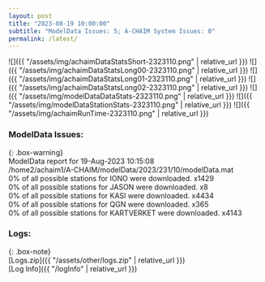 ```yaml
---
layout: post
title: "2023-08-19 10:00:00"
subtitle: "ModelData Issues: 5; A-CHAIM System Issues: 0"
permalink: /latest/
---
```


![]({{ "/assets/img/achaimDataStatsShort-2323110.png" | relative_url }})
![]({{ "/assets/img/achaimDataStatsLong00-2323110.png" | relative_url }})
![]({{ "/assets/img/achaimDataStatsLong01-2323110.png" | relative_url }})
![]({{ "/assets/img/achaimDataStatsLong02-2323110.png" | relative_url }})
![]({{ "/assets/img/modelDataDataStats-2323110.png" | relative_url }})
![]({{ "/assets/img/modelDataStationStats-2323110.png" | relative_url }})
![]({{ "/assets/img/achaimRunTime-2323110.png" | relative_url }})


### ModelData Issues:  
  
{: .box-warning}  
 ModelData report for 19-Aug-2023 10:15:08   
 /home2/achaim1/A-CHAIM/modelData/2023/231/10/modelData.mat   
 0% of all possible stations for IONO were downloaded. x1429   
 0% of all possible stations for JASON were downloaded. x8   
 0% of all possible stations for KASI were downloaded. x4434   
 0% of all possible stations for QGN were downloaded. x365   
 0% of all possible stations for KARTVERKET were downloaded. x4143   
  


### Logs:  
  
{: .box-note}  
[Logs.zip]({{ "/assets/other/logs.zip" | relative_url }})  
[Log Info]({{ "/logInfo" | relative_url }})  
